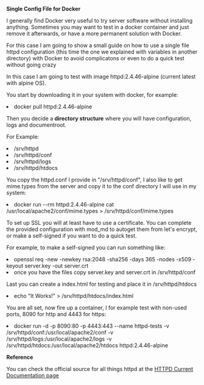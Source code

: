 <b>Single Config File for Docker</b>

<p>I generally find Docker very useful to try server software without installing anything. Sometimes you may want to test in a docker container and just remove it afterwards, or have a more permanent solution with Docker.</p>

<p>For this case I am going to show a small guide on how to use a single file httpd configuration (this time the one we explained with variables in another directory) with Docker to avoid complicatons or even to do a quick test without going crazy</p>

<p>In this case I am going to test with image httpd:2.4.46-alpine (current latest with alpine OS).

<p>You start by downloading it in your system with docker, for example:</p>
<li>docker pull httpd:2.4.46-alpine</li>

<p>Then you decide a <b>directory structure</b> where you will have configuration, logs and documentroot.</p>
<p>For Example:</p>
<p>
<li>/srv/httpd</li>
<li>/srv/httpd/conf</li>
<li>/srv/httpd/logs</li>
<li>/srv/httpd/htdocs</li>
</p>

<p>You copy the httpd.conf I provide in "/srv/httpd/conf", I also like to get mime.types from the server and copy it to the conf directory I will use in my system:</p>
<p>
<li>docker run --rm httpd:2.4.46-alpine cat /usr/local/apache2/conf/mime.types > /srv/httpd/conf/mime.types</li>
</p>

<p>To set up SSL you will at least have to use a certificate. You can complete the provided configuration with mod_md to autoget them from let's encrypt, or make a self-signed if you want to do a quick test.</p>

<p>For example, to make a self-signed you can run something like:</p>

<p>
<li>openssl req -new -newkey rsa:2048 -sha256 -days 365 -nodes -x509 -keyout server.key -out server.crt</li>
<li>once you have the files copy server.key and server.crt in /srv/httpd/conf</li>
</p>

<p>Last you can create a index.html for testing and place it in /srv/httpd/htdocs</p>
<p>
<li>echo "It Works!" > /srv/httpd/htdocs/index.html</li>
</p>

<p>You are all set, now fire up a container, I for example test with non-used ports, 8090 for http and 4443 for https:</p>
<p>
<li>docker run -d -p 8090:80 -p 4443:443 --name httpd-tests -v /srv/httpd/conf:/usr/local/apache2/conf -v /srv/httpd/logs:/usr/local/apache2/logs -v /srv/httpd/htdocs:/usr/local/apache2/htdocs httpd:2.4.46-alpine</li>
</p>


<p><b>Reference</b></p>


<p>You can check the official source for all things httpd at the <a href="http://httpd.apache.org/docs/current">HTTPD Current Documentation page</a>

